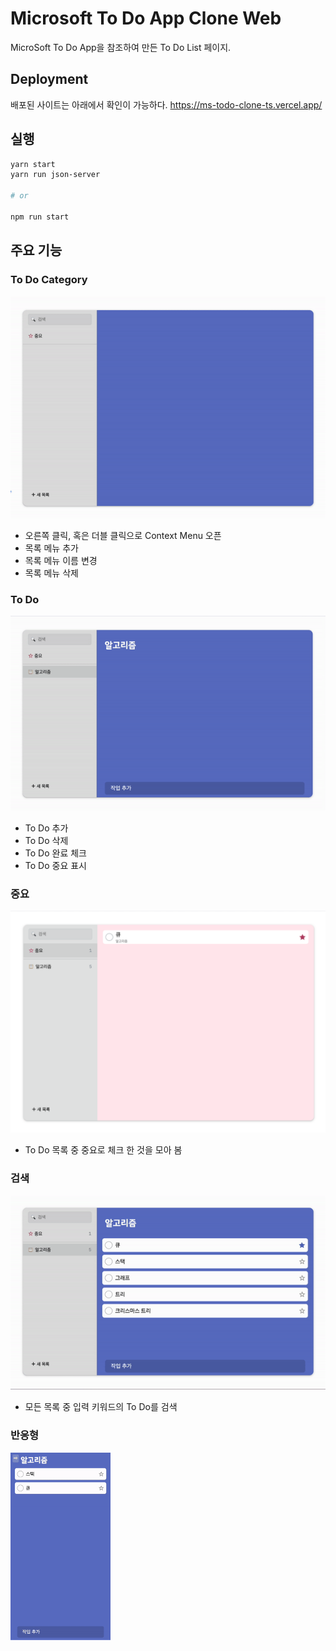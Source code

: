 # Microsoft To Do App Clone Web
MicroSoft To Do App을 참조하여 만든 To Do List 페이지.

## Deployment
배포된 사이트는 아래에서 확인이 가능하다.
https://ms-todo-clone-ts.vercel.app/

## 실행
```bash
yarn start
yarn run json-server

# or

npm run start
```

## 주요 기능
### To Do Category
<img src="./public/help/usage1.gif" width="600" />

- 오른쪽 클릭, 혹은 더블 클릭으로 Context Menu 오픈
- 목록 메뉴 추가
- 목록 메뉴 이름 변경
- 목록 메뉴 삭제

### To Do
![](./public/help/usage2.gif)
- To Do 추가
- To Do 삭제
- To Do 완료 체크
- To Do 중요 표시

### 중요
<img src="./public/help/usage3.png" width="600" />

- To Do 목록 중 중요로 체크 한 것을 모아 봄

### 검색
![](./public/help/usage4.gif)
- 모든 목록 중 입력 키워드의 To Do를 검색

### 반응형
<img src="./public/help/usage5.gif" height="300" />